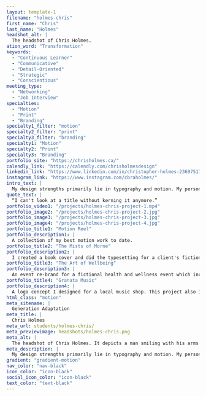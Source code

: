 ```yaml
---
layout: template-1
filename: "holmes-chris"
first_name: "Chris"
last_name: "Holmes"
headshot_alt: |
  The headshot of Chris Holmes.
ation_word: "Transformation"
keywords:
  - "Continuous Learner"
  - "Communicative"
  - "Detail-Oriented"
  - "Strategic"
  - "Conscientious"
meeting_type:
  - "Networking"
  - "Job Interview"
specialties:
  - "Motion"
  - "Print"
  - "Branding"
specialty1_filter: "motion"
specialty2_filter: "print"
specialty3_filter: "branding"
specialty1: "Motion"
specialty2: "Print"
specialty3: "Branding"
portfolio_site: "https://chrisholmes.ca/"
calendly_link: "https://calendly.com/chrisholmesdesign"
linkedin_link: "https://www.linkedin.com/in/christopher-holmes-236975172/"
instagram_link: "https://www.instagram.com/cbraholmes/"
intro_text: |
  My design strengths primarily lie in typography and motion. My personal strengths lie in my empathy, honesty, and openness.
quote_text: |
  “I can't look at a title without kerning it anymore.”
portfolio_video1: "/projects/holmes-chris-project-1.mp4"
portfolio_image2: "/projects/holmes-chris-project-2.jpg"
portfolio_image3: "/projects/holmes-chris-project-3.jpg"
portfolio_image4: "/projects/holmes-chris-project-4.jpg"
portfolio_title1: "Motion Reel"
portfolio_description1: |
  A collection of my best motion work to date.
portfolio_title2: "The Mists of Morne"
portfolio_description2: |
  I created a book cover and did the typesetting for a client's fiction novel. The cover was created using Adobe Photoshop and Adobe Illustrator. The typesetting was done in Adobe Indesign.
portfolio_title3: "The Art of Wellbeing"
portfolio_description3: |
  An event re-brand for a fictional health and wellness event which included a logo, poster, promotional social media post, and promotional video.
portfolio_title4: "Granata Music"
portfolio_description4: |
  A logo concept I designed for a local music shop. This project also included a brand guide and stationery.
html_class: "motion"
meta_sitename: |
  Generation Adaptation
meta_title: |
  Chris Holmes
meta_url: students/holmes-chris/
meta_previewimage: headshots/holmes-chris.png
meta_alt: |
  The headshot of Chris Holmes. It depicts a man smiling with his arms crossed, wearing a black button-up shirt.
meta_description: |
  My design strengths primarily lie in typography and motion. My personal strengths lie in my empathy, honesty, and openness.
gradient: "gradient-motion"
nav_color: "nav-black"
icon_color: "icon-black"
social_icon_color: "icon-black"
text_color: "text-black"
---
```

